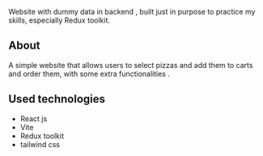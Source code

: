 Website with dummy data in backend , built just in purpose to practice my skills, especially Redux toolkit.

## About
A simple website that allows users to select pizzas and add them to carts and order them, with some extra functionalities .

## Used technologies
- React js
- Vite
- Redux toolkit
- tailwind css
